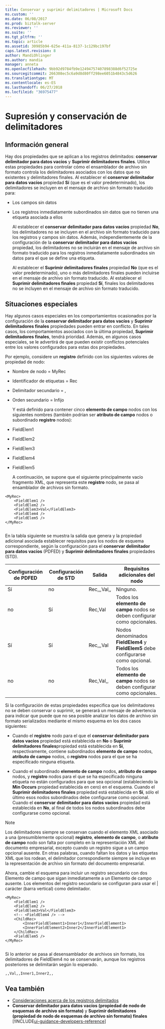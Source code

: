 ```yaml
---
title: Conservar y suprimir delimitadores | Microsoft Docs
ms.custom: ''
ms.date: 06/08/2017
ms.prod: biztalk-server
ms.reviewer: ''
ms.suite: ''
ms.tgt_pltfrm: ''
ms.topic: article
ms.assetid: 30985b94-625e-411a-8137-1c129bc197bf
caps.latest.revision: 8
author: MandiOhlinger
ms.author: mandia
manager: anneta
ms.openlocfilehash: 9bb92d9784fb9e12494757407898388d6f52725e
ms.sourcegitcommit: 266308ec5c6a9d8d80ff298ee6051b4843c5d626
ms.translationtype: MT
ms.contentlocale: es-ES
ms.lasthandoff: 06/27/2018
ms.locfileid: "36975477"
---
```

# <a name="delimiter-preservation-and-suppression"></a>Supresión y conservación de delimitadores

## <a name="overview"></a>Información general
Hay dos propiedades que se aplican a los registros delimitados: **conservar delimitador para datos vacíos** y **Suprimir delimitadores finales**. Utilice estas propiedades para controlar cómo el ensamblador de archivo sin formato controla los delimitadores asociados con los datos que no existentes y delimitadores finales. Al establecer el **conservar delimitador para datos vacíos** propiedad **Sí** (que es el valor predeterminado), los delimitadores se incluyen en el mensaje de archivo sin formato traducido para:  
  
- Los campos sin datos  
  
- Los registros inmediatamente subordinados sin datos que no tienen una etiqueta asociada a ellos  
  
  Al establecer el **conservar delimitador para datos vacíos** propiedad **No**, los delimitadores no se incluyen en el archivo sin formato traducido para los registros y campos sin datos. Además, independientemente de la configuración de la **conservar delimitador para datos vacíos** propiedad, los delimitadores no se incluirán en el mensaje de archivo sin formato traducido para los registros inmediatamente subordinados sin datos para el que se define una etiqueta.  
  
  Al establecer el **Suprimir delimitadores finales** propiedad **No** (que es el valor predeterminado), uno o más delimitadores finales pueden incluirse en el mensaje de archivo sin formato traducido. Al establecer el **Suprimir delimitadores finales** propiedad **Sí**, finales los delimitadores no se incluyen en el mensaje de archivo sin formato traducido.  

## <a name="special-scenarios"></a>Situaciones especiales  
 Hay algunos casos especiales en los comportamientos ocasionados por la configuración de la **conservar delimitador para datos vacíos** y **Suprimir delimitadores finales** propiedades pueden entrar en conflicto. En tales casos, los comportamientos asociados con la última propiedad, **Suprimir delimitadores finales**, tendrá prioridad. Además, en algunos casos especiales, se le advertirá de que pueden existir conflictos potenciales entre los valores configurados para estas dos propiedades.  
  
 Por ejemplo, considere un **registro** definido con los siguientes valores de propiedad de nodo:  
  
- Nombre de nodo = MyRec  
  
- Identificador de etiquetas = Rec  
  
- Delimitador secundario = ,  
  
- Orden secundario = Infijo  
  
  Y está definido para contener cinco **elemento de campo** nodos con los siguientes nombres (también podrían ser **atributo de campo** nodos o subordinado **registro** nodos):  
  
- FieldElem1  
  
- FieldElem2  
  
- FieldElem3  
  
- FieldElem4  
  
- FieldElem5  
  
  A continuación, se supone que el siguiente principalmente vacío fragmento XML, que representa este **registro** nodo, se pasa al ensamblador de archivos sin formato.  
  
```  
<MyRec>  
    <FieldElem1 />  
    <FieldElem2 />  
    <FieldElem3>Val</FieldElem3>  
    <FieldElem4 />  
    <FieldElem5 />  
</MyRec>  
  
```  
  
 En la tabla siguiente se muestra la salida que genera y la propiedad adicional asociada establecer requisitos para los nodos de esquema correspondiente, según la configuración para el **conservar delimitador para datos vacíos** (PDFED) y **Suprimir delimitadores finales** propiedades (STD).  
  
|Configuración de PDFED|Configuración de STD|Salida|Requisitos adicionales del nodo|  
|---|---|---|---|  
|Sí|no|Rec,,,Val,,|Ninguno.|  
|no|Sí|Rec,Val|Todos los **elemento de campo** nodos se deben configurar como opcionales.|  
|Sí|Sí|Rec,,,Val|Nodos denominados **FieldElem4** y **FieldElem5** debe configurarse como opcional.|  
|no|no|Rec,Val,,|Todos los **elemento de campo** nodos se deben configurar como opcionales.|  
  
 Si la configuración de estas propiedades especifica que los delimitadores no se deben conservar o suprimir, se generará un mensaje de advertencia para indicar que puede que no sea posible analizar los datos de archivo sin formato serializados mediante el mismo esquema en los dos casos siguientes:  
  
-   Cuando el **registro** nodo para el que el **conservar delimitador para datos vacíos** propiedad está establecida en **No** o **Suprimir delimitadores finales**propiedad está establecida en **Sí**, respectivamente, contiene subordinados **elemento de campo** nodos, **atributo de campo** nodos, o **registro**  nodos para el que se ha especificado ninguna etiqueta.  
  
-   Cuando el subordinado **elemento de campo** nodos, **atributo de campo** nodos, y **registro** nodos para el que se ha especificado ninguna etiqueta no están configurados para que sea opcional (estableciendo la **Min Occurs** propiedad establecida en cero) en el esquema. Cuando el **Suprimir delimitadores finales** propiedad está establecida en **Sí**, sólo el último esos nodos subordinados debe configurarse como opcional. Cuando el **conservar delimitador para datos vacíos** propiedad está establecida en **No**, al final de todos los nodos subordinados debe configurarse como opcional.  
  
> [!NOTE]
>  Los delimitadores siempre se conservan cuando el elemento XML asociado a una (presumiblemente opcional) **registro**, **elemento de campo**, o **atributo de campo** nodo son falta por completo en la representación XML del documento empresarial, excepto cuando un registro sigue a un campo opcional ausente. En otras palabras, cuando faltan los datos y las etiquetas XML que los rodean, el delimitador correspondiente siempre se incluye en la representación de archivo sin formato del documento empresarial.  
  
 Ahora, cambie el esquema para incluir un registro secundario con dos Elemento de campo que sigan inmediatamente a un Elemento de campo ausente. Los elementos del registro secundario se configuran para usar el &#124; carácter (barra vertical) como delimitador.  
  
```  
<MyRec>  
    <FieldElem1 />  
    <FieldElem2 />  
    <FieldElem3>Val</FieldElem3>  
    <!-- <FieldElem4 /> -->  
    <ChildRec>  
        <InnerFieldElement1>Inner1</InnerFieldElement1>   
        <InnerFieldElement2>Inner2</InnerFieldElement1>  
    </ChildRec>  
    <FieldElem5 />  
</MyRec>  
  
```  
  
 Si lo anterior se pasa al desensamblador de archivos sin formato, los delimitadores de FieldElem4 no se conservarán, aunque los registros posteriores se delimitarán según lo esperado.  
  
```  
,,Val,,Inner1,Inner2,,  
```  
  
## <a name="see-also"></a>Vea también  
- [Consideraciones acerca de los registros delimitados](../core/delimited-record-considerations.md)   
- **Conservar delimitador para datos vacíos (propiedad de nodo de esquemas de archivo sin formato)** y **Suprimir delimitadores (propiedad de nodo de esquemas de archivo sin formato) finales** [!INCLUDE[ui-guidance-developers-reference](../includes/ui-guidance-developers-reference.md)]
